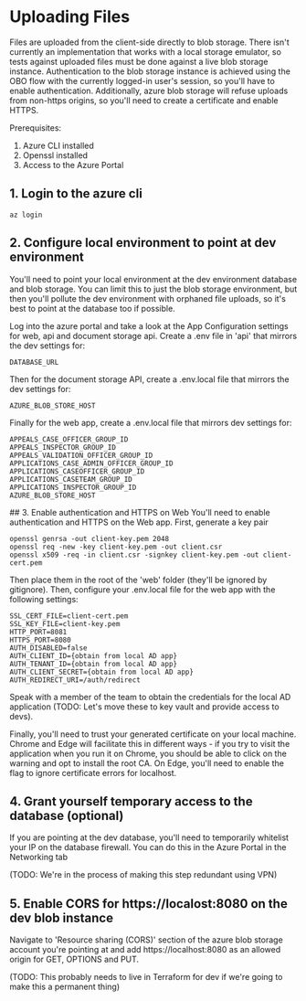# Uploading Files

Files are uploaded from the client-side directly to blob storage. There isn't currently an implementation that works with a local storage emulator, so tests against uploaded files must be done against a live blob storage instance. Authentication to the blob storage instance is achieved using the OBO flow with the currently logged-in user's session, so you'll have to enable authentication. Additionally, azure blob storage will refuse uploads from non-https origins, so you'll need to create a certificate and enable HTTPS.

Prerequisites:

1. Azure CLI installed
2. Openssl installed
3. Access to the Azure Portal

## 1. Login to the azure cli

```
az login
```

## 2. Configure local environment to point at dev environment

You'll need to point your local environment at the dev environment database and blob storage. You can limit this to just the blob storage environment, but then you'll pollute the dev environment with orphaned file uploads, so it's best to point at the database too if possible.

Log into the azure portal and take a look at the App Configuration settings for web, api and document storage api. Create a .env file in 'api' that mirrors the dev settings for:

```
DATABASE_URL
```

Then for the document storage API, create a .env.local file that mirrors the dev settings for:

```
AZURE_BLOB_STORE_HOST
```

Finally for the web app, create a .env.local file that mirrors dev settings for:

```
APPEALS_CASE_OFFICER_GROUP_ID
APPEALS_INSPECTOR_GROUP_ID
APPEALS_VALIDATION_OFFICER_GROUP_ID
APPLICATIONS_CASE_ADMIN_OFFICER_GROUP_ID
APPLICATIONS_CASEOFFICER_GROUP_ID
APPLICATIONS_CASETEAM_GROUP_ID
APPLICATIONS_INSPECTOR_GROUP_ID
AZURE_BLOB_STORE_HOST
```

## 3. Enable authentication and HTTPS on Web
You'll need to enable authentication and HTTPS on the Web app. First, generate a key pair

```
openssl genrsa -out client-key.pem 2048
openssl req -new -key client-key.pem -out client.csr
openssl x509 -req -in client.csr -signkey client-key.pem -out client-cert.pem
```

Then place them in the root of the 'web' folder (they'll be ignored by gitignore). Then, configure your .env.local file for the web app with the following settings:

```
SSL_CERT_FILE=client-cert.pem
SSL_KEY_FILE=client-key.pem
HTTP_PORT=8081
HTTPS_PORT=8080
AUTH_DISABLED=false
AUTH_CLIENT_ID={obtain from local AD app}
AUTH_TENANT_ID={obtain from local AD app}
AUTH_CLIENT_SECRET={obtain from local AD app}
AUTH_REDIRECT_URI=/auth/redirect
```

Speak with a member of the team to obtain the credentials for the local AD application (TODO: Let's move these to key vault and provide access to devs).

Finally, you'll need to trust your generated certificate on your local machine. Chrome and Edge will facilitate this in different ways - if you try to visit the application when you run it on Chrome, you should be able to click on the warning and opt to install the root CA. On Edge, you'll need to enable the flag to ignore certificate errors for localhost.

## 4. Grant yourself temporary access to the database (optional)

If you are pointing at the dev database, you'll need to temporarily whitelist your IP on the database firewall. You can do this in the Azure Portal in the Networking tab

(TODO: We're in the process of making this step redundant using VPN)

## 5. Enable CORS for https://localost:8080 on the dev blob instance

Navigate to 'Resource sharing (CORS)' section of the azure blob storage account you're pointing at and add https://localhost:8080 as an allowed origin for GET, OPTIONS and PUT.

(TODO: This probably needs to live in Terraform for dev if we're going to make this a permanent thing)
